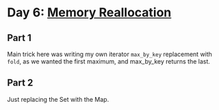 # Day 6: [Memory Reallocation](https://adventofcode.com/2017/day/6)

## Part 1

Main trick here was writing my own iterator `max_by_key` replacement with `fold`, as we wanted the first maximum, and max_by_key returns the last.

## Part 2

Just replacing the Set with the Map.